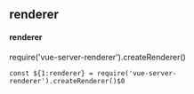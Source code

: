## renderer
#### renderer
require('vue-server-renderer').createRenderer()
```
const ${1:renderer} = require('vue-server-renderer').createRenderer()$0
```